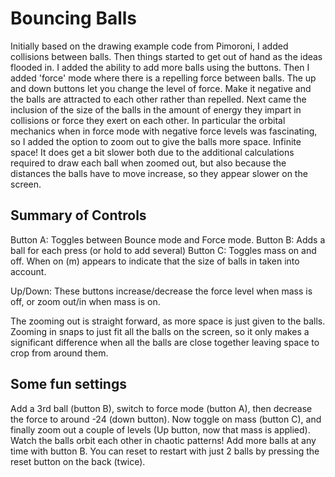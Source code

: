 # Bouncing Balls
Initially based on the drawing example code from Pimoroni, I added collisions between balls. Then things started to get out of hand as the ideas flooded in. 
I added the ability to add more balls using the buttons. Then I added 'force' mode where there is a repelling force between balls. The up and down buttons let 
you change the level of force. Make it negative and the balls are attracted to each other rather than repelled. Next came the inclusion of the size of the balls
in the amount of energy they impart in collisions or force they exert on each other. In particular the orbital mechanics when in force mode with negative force 
levels was fascinating, so I added the option to zoom out to give the balls more space. Infinite space! It does get a bit slower both due to the additional 
calculations required to draw each ball when zoomed out, but also because the distances the balls have to move increase, so they appear slower on the screen.

## Summary of Controls
Button A: Toggles between Bounce mode and Force mode.
Button B: Adds a ball for each press (or hold to add several)
Button C: Toggles mass on and off. When on (m) appears to indicate that the size of balls in taken into account.

Up/Down: These buttons increase/decrease the force level when mass is off, or zoom out/in when mass is on.

The zooming out is straight forward, as more space is just given to the balls. Zooming in snaps to just fit all the balls on the screen, so it only makes a
significant difference when all the balls are close together leaving space to crop from around them.

## Some fun settings
Add a 3rd ball (button B), switch to force mode (button A), then decrease the force to around -24 (down button). Now toggle on mass (button C), and finally zoom 
out a couple of levels (Up button, now that mass is applied). Watch the balls orbit each other in chaotic patterns! Add more balls at any time with button B.
You can reset to restart with just 2 balls by pressing the reset button on the back (twice).

